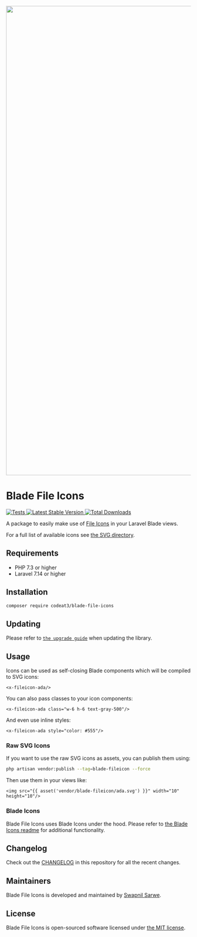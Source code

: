 <p align="center">
    <img src="https://banners.beyondco.de/Blade%20File%20Icons.png?theme=light&packageManager=composer+require&packageName=codeat3%2Fblade-file-icons&pattern=architect&style=style_1&description=A+package+to+use+File+Icons+in+your+Laravel+Blade+views&md=1&showWatermark=1&fontSize=100px&images=https%3A%2F%2Flaravel.com%2Fimg%2Flogomark.min.svg" width="1280" title="Social Card Blade File Icons">
</p>

# Blade File Icons

<a href="https://github.com/codeat3/blade-file-icons/actions?query=workflow%3ATests">
    <img src="https://github.com/codeat3/blade-file-icons/workflows/Tests/badge.svg" alt="Tests">
</a>
<a href="https://packagist.org/packages/codeat3/blade-file-icons">
    <img src="https://img.shields.io/packagist/v/codeat3/blade-file-icons" alt="Latest Stable Version">
</a>
<a href="https://packagist.org/packages/codeat3/blade-file-icons">
    <img src="https://img.shields.io/packagist/dt/codeat3/blade-file-icons" alt="Total Downloads">
</a>

A package to easily make use of [File Icons](https://github.com/file-icons/icons) in your Laravel Blade views.

For a full list of available icons see [the SVG directory](resources/svg).

## Requirements

- PHP 7.3 or higher
- Laravel 7.14 or higher

## Installation

```bash
composer require codeat3/blade-file-icons
```

## Updating

Please refer to [`the upgrade guide`](UPGRADE.md) when updating the library.

## Usage

Icons can be used as self-closing Blade components which will be compiled to SVG icons:

```blade
<x-fileicon-ada/>
```

You can also pass classes to your icon components:

```blade
<x-fileicon-ada class="w-6 h-6 text-gray-500"/>
```

And even use inline styles:

```blade
<x-fileicon-ada style="color: #555"/>
```

### Raw SVG Icons

If you want to use the raw SVG icons as assets, you can publish them using:

```bash
php artisan vendor:publish --tag=blade-fileicon --force
```

Then use them in your views like:

```blade
<img src="{{ asset('vendor/blade-fileicon/ada.svg') }}" width="10" height="10"/>
```

### Blade Icons

Blade File Icons uses Blade Icons under the hood. Please refer to [the Blade Icons readme](https://github.com/blade-ui-kit/blade-icons) for additional functionality.

## Changelog

Check out the [CHANGELOG](CHANGELOG.md) in this repository for all the recent changes.

## Maintainers

Blade File Icons is developed and maintained by [Swapnil Sarwe](https://swapnilsarwe.com).

## License

Blade File Icons is open-sourced software licensed under [the MIT license](LICENSE.md).

